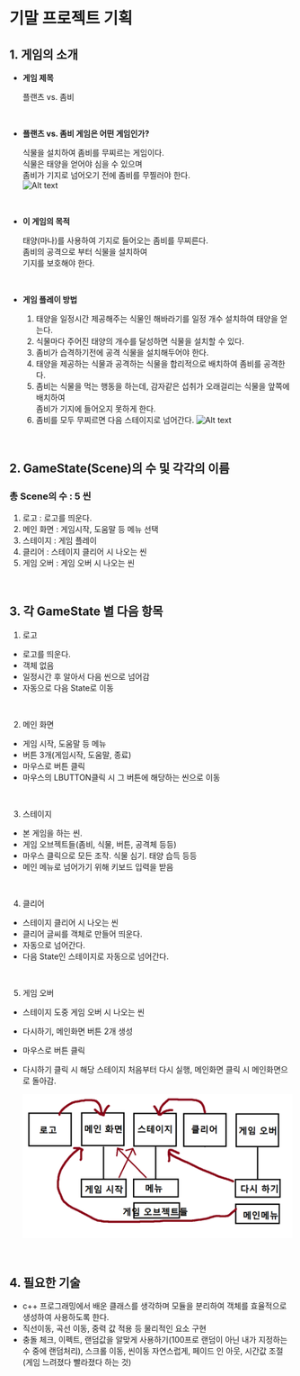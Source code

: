 # 기말 프로젝트 기획

## 1. 게임의 소개

* **게임 제목**

  플랜츠 vs. 좀비          
<br>  
  
* **플랜츠 vs. 좀비 게임은 어떤 게임인가?**  

  식물을 설치하여 좀비를 무찌르는 게임이다.  
  식물은 태양을 얻어야 심을 수 있으며  
  좀비가 기지로 넘어오기 전에 좀비를 무찔러야 한다.  
  ![Alt text](https://t1.daumcdn.net/cfile/tistory/176FA61B4B1CA6E31B)
<br>

* **이 게임의 목적**  

  태양(마나)를 사용하여 기지로 들어오는 좀비를 무찌른다.  
  좀비의 공격으로 부터 식물을 설치하여  
  기지를 보호해야 한다.  


  <br>

* **게임 플레이 방법**  

  1. 태양을 일정시간 제공해주는 식물인 해바라기를 일정 개수 설치하여 태양을 얻는다.
  2. 식물마다 주어진 태양의 개수를 달성하면 식물을 설치할 수 있다.
  3. 좀비가 습격하기전에 공격 식물을 설치해두어야 한다.
  4. 태양을 제공하는 식물과 공격하는 식물을 합리적으로 배치하여 좀비를 공격한다.
  5. 좀비는 식물을 먹는 행동을 하는데, 감자같은 섭취가 오래걸리는 식물을 앞쪽에 배치하여  
     좀비가 기지에 들어오지 못하게 한다.
  6. 좀비를 모두 무찌르면 다음 스테이지로 넘어간다.
  ![Alt text](https://img1.daumcdn.net/thumb/R720x0.q80/?scode=mtistory2&fname=http%3A%2F%2Fcfile25.uf.tistory.com%2Fimage%2F142F164750940E4731A9F2)

<br>

## 2. GameState(Scene)의 수 및 각각의 이름

  ### 총 Scene의 수 : 5 씬

  1. 로고 : 로고를 띄운다.  
  2. 메인 화면 : 게임시작, 도움말 등 메뉴 선택  
  3. 스테이지 : 게임 플레이  
  4. 클리어 : 스테이지 클리어 시 나오는 씬  
  5. 게임 오버 : 게임 오버 시 나오는 씬  
  
  <br>
  
## 3. 각 GameState 별 다음 항목
  1. 로고
  - 로고를 띄운다.
  - 객체 없음
  - 일정시간 후 알아서 다음 씬으로 넘어감
  - 자동으로 다음 State로 이동
  <br>
  
  2. 메인 화면
  - 게임 시작, 도움말 등 메뉴
  - 버튼 3개(게임시작, 도움말, 종료)
  - 마우스로 버튼 클릭
  - 마우스의 LBUTTON클릭 시 그 버튼에 해당하는 씬으로 이동
  <br>
  
  3. 스테이지
  - 본 게임을 하는 씬.
  - 게임 오브젝트들(좀비, 식물, 버튼, 공격체 등등)
  - 마우스 클릭으로 모든 조작. 식물 심기. 태양 습득 등등
  - 메인 메뉴로 넘어가기 위해 키보드 입력을 받음
   <br>
  
  
  4. 클리어
  - 스테이지 클리어 시 나오는 씬
  - 클리어 글씨를 객체로 만들어 띄운다.
  - 자동으로 넘어간다.
  - 다음 State인 스테이지로 자동으로 넘어간다.
   <br>
  
  
  5. 게임 오버
  - 스테이지 도중 게임 오버 시 나오는 씬
  - 다시하기, 메인화면 버튼 2개 생성
  - 마우스로 버튼 클릭
  - 다시하기 클릭 시 해당 스테이지 처음부터 다시 실행,
    메인화면 클릭 시 메인화면으로 돌아감.
 
    ![Alt text](image/다이어그램.png)
    
    <br>
## 4. 필요한 기술
  - c++ 프로그래밍에서 배운 클래스를 생각하며 모듈을 분리하여 객체를 효율적으로 생성하여 사용하도록 한다.
  - 직선이동, 곡선 이동, 중력 값 적용 등 물리적인 요소 구현
  - 충돌 체크, 이펙트, 랜덤값을 알맞게 사용하기(100프로 랜덤이 아닌 내가 지정하는 수 중에 랜덤처리),
    스크롤 이동, 씬이동 자연스럽게, 페이드 인 아웃, 시간값 조절(게임 느려졌다 빨라졌다 하는 것)
